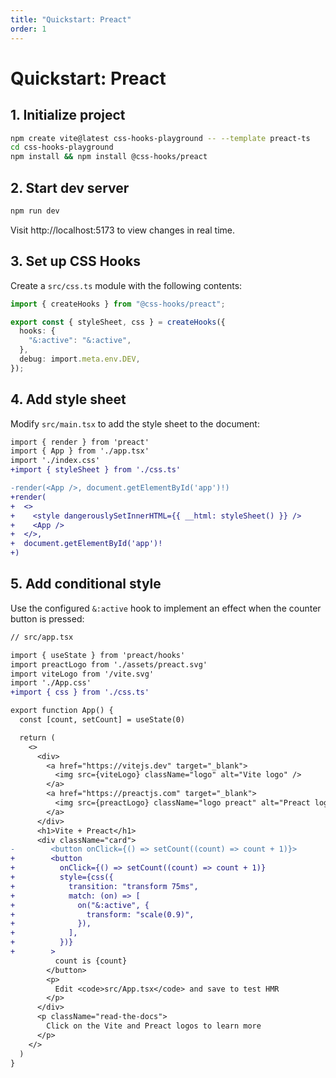 ```yaml
---
title: "Quickstart: Preact"
order: 1
---
```


# Quickstart: Preact

## 1. Initialize project

```bash
npm create vite@latest css-hooks-playground -- --template preact-ts
cd css-hooks-playground
npm install && npm install @css-hooks/preact
```

## 2. Start dev server

```bash
npm run dev
```

Visit http://localhost:5173 to view changes in real time.

## 3. Set up CSS Hooks

Create a `src/css.ts` module with the following contents:

```typescript
import { createHooks } from "@css-hooks/preact";

export const { styleSheet, css } = createHooks({
  hooks: {
    "&:active": "&:active",
  },
  debug: import.meta.env.DEV,
});
```

## 4. Add style sheet

Modify `src/main.tsx` to add the style sheet to the document:

<!-- prettier-ignore-start -->

```diff
import { render } from 'preact'
import { App } from './app.tsx'
import './index.css'
+import { styleSheet } from './css.ts'

-render(<App />, document.getElementById('app')!)
+render(
+  <>
+    <style dangerouslySetInnerHTML={{ __html: styleSheet() }} />
+    <App />
+  </>,
+  document.getElementById('app')!
+)
```

<!-- prettier-ignore-end -->

## 5. Add conditional style

Use the configured `&:active` hook to implement an effect when the counter
button is pressed:

<!-- prettier-ignore-start -->

```diff
// src/app.tsx

import { useState } from 'preact/hooks'
import preactLogo from './assets/preact.svg'
import viteLogo from '/vite.svg'
import './App.css'
+import { css } from './css.ts'

export function App() {
  const [count, setCount] = useState(0)

  return (
    <>
      <div>
        <a href="https://vitejs.dev" target="_blank">
          <img src={viteLogo} className="logo" alt="Vite logo" />
        </a>
        <a href="https://preactjs.com" target="_blank">
          <img src={preactLogo} className="logo preact" alt="Preact logo" />
        </a>
      </div>
      <h1>Vite + Preact</h1>
      <div className="card">
-        <button onClick={() => setCount((count) => count + 1)}>
+        <button
+          onClick={() => setCount((count) => count + 1)}
+          style={css({
+            transition: "transform 75ms",
+            match: (on) => [
+              on("&:active", {
+                transform: "scale(0.9)",
+              }),
+            ],
+          })}
+        >
          count is {count}
        </button>
        <p>
          Edit <code>src/App.tsx</code> and save to test HMR
        </p>
      </div>
      <p className="read-the-docs">
        Click on the Vite and Preact logos to learn more
      </p>
    </>
  )
}
```

<!-- prettier-ignore-end -->
